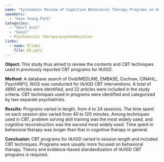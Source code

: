 ```yaml
---
name: "Systematic Review of Cognitive Behavioral Therapy Programs on GamingInternet Use Disorder Focusing on CBT Techniques Used"
speakers:
  - "Seon Young Park"
categories:
  - "Short Oral"
  - "Seoul"
  - Psychosocial therapy/psychoeducation
links:
  - name: Slides
    file: E8.pptx
---
```


**Object:** This study thus aimed to review the contents and CBT techniques used in previously reported CBT programs for IA/IGD. 

**Method:** A database search of Ovid/MEDLINE, EMBASE, Cochran, CINAHL, PsychINFO, WOS was conducted for IA/IGD CBT interventions. A total of 4860 articles were identified, and 22 articles were included in the study criteria. CBT techniques used in programs were identified and categorized by two separate psychiatrists. 

**Results:** Programs varied in length, from 4 to 24 sessions. The time spent on each session also varied from 40 to 120 minutes. Among techniques used in CBT, problem solving skill training was the most widely used, and cognitive reconstruction was the second most widely used. Time spent in behavioral therapy was longer than that in cognitive therapy in general. 

**Conclusion:** CBT programs for IA/IGD varied in session length and included CBT techniques. Programs were usually more focused on behavioral therapy. Theory and evidence-based standardization of IA/IGD CBT programs is required.
